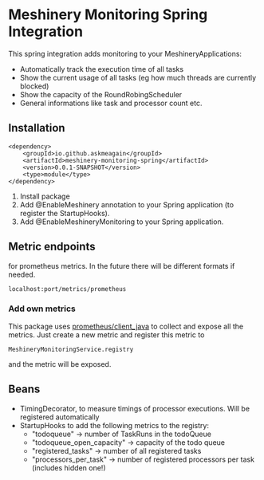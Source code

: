 # Meshinery Monitoring Spring Integration

This spring integration adds monitoring to your MeshineryApplications:

* Automatically track the execution time of all tasks
* Show the current usage of all tasks (eg how much threads are currently blocked)
* Show the capacity of the RoundRobingScheduler
* General informations like task and processor count etc.

## Installation

    <dependency>
        <groupId>io.github.askmeagain</groupId>
        <artifactId>meshinery-monitoring-spring</artifactId>
        <version>0.0.1-SNAPSHOT</version>
        <type>module</type>
    </dependency>

1. Install package
2. Add @EnableMeshinery annotation to your Spring application (to register the StartupHooks).
3. Add @EnableMeshineryMonitoring to your Spring application.

## Metric endpoints

for prometheus metrics. In the future there will be different formats if needed.

    localhost:port/metrics/prometheus

### Add own metrics

This package uses [prometheus/client_java](https://github.com/prometheus/client_java) to collect and expose all the
metrics. Just create a new metric
and register this metric to 

    MeshineryMonitoringService.registry

and the metric will be exposed.

## Beans

* TimingDecorator, to measure timings of processor executions. Will be registered automatically 
* StartupHooks to add the following metrics to the registry:
  * "todoqueue" -> number of TaskRuns in the todoQueue
  * "todoqueue_open_capacity" -> capacity of the todo queue
  * "registered_tasks" -> number of all registered tasks
  * "processors_per_task" -> number of registered processors per task (includes hidden one!)